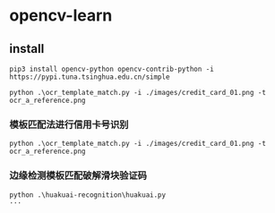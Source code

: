 # opencv-learn
 

## install 
```
pip3 install opencv-python opencv-contrib-python -i https://pypi.tuna.tsinghua.edu.cn/simple

python .\ocr_template_match.py -i ./images/credit_card_01.png -t ocr_a_reference.png
```

### 模板匹配法进行信用卡号识别
```
python .\ocr_template_match.py -i ./images/credit_card_01.png -t ocr_a_reference.png
```

### 边缘检测模板匹配破解滑块验证码

```
python .\huakuai-recognition\huakuai.py
···